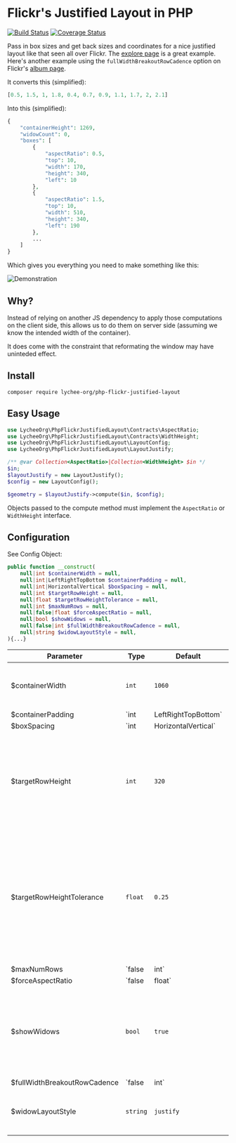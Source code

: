 # Flickr's Justified Layout in PHP


[![Build Status](https://img.shields.io/github/actions/workflow/status/LycheeOrg/php-flickr-justified-layout/php.yml)](https://github.com/LycheeOrg/php-flickr-justified-layout/actions)
[![Coverage Status](https://img.shields.io/codecov/c/github/LycheeOrg/php-flickr-justified-layout)](https://app.codecov.io/gh/LycheeOrg/php-flickr-justified-layout)

Pass in box sizes and get back sizes and coordinates for a nice justified layout like that seen all
over Flickr. The <a href="https://www.flickr.com/explore">explore page</a> is a great example. Here's
another example using the `fullWidthBreakoutRowCadence` option on Flickr's
<a href="https://www.flickr.com/photos/dataichi/albums/72157650151574962">album page</a>.

It converts this (simplified):

```php
[0.5, 1.5, 1, 1.8, 0.4, 0.7, 0.9, 1.1, 1.7, 2, 2.1]
```

Into this (simplified):

```php
{
    "containerHeight": 1269,
    "widowCount": 0,
    "boxes": [
        {
            "aspectRatio": 0.5,
            "top": 10,
            "width": 170,
            "height": 340,
            "left": 10
        },
        {
            "aspectRatio": 1.5,
            "top": 10,
            "width": 510,
            "height": 340,
            "left": 190
        },
        ...
    ]
}
```

Which gives you everything you need to make something like this:

![Demonstration](https://cloud.githubusercontent.com/assets/43693/14033849/f5cffb58-f1da-11e5-9763-dce7e90835e1.png)

## Why?

Instead of relying on another JS dependency to apply those computations on the client side,
this allows us to do them on server side (assuming we know the intended width of the container).

It does come with the constraint that reformating the window may have uninteded effect.

## Install

`composer require lychee-org/php-flickr-justified-layout`


## Easy Usage

```php
use LycheeOrg\PhpFlickrJustifiedLayout\Contracts\AspectRatio;
use LycheeOrg\PhpFlickrJustifiedLayout\Contracts\WidthHeight;
use LycheeOrg\PhpFlickrJustifiedLayout\LayoutConfig;
use LycheeOrg\PhpFlickrJustifiedLayout\LayoutJustify;

/** @var Collection<AspectRatio>|Collection<WidthHeight> $in */
$in;
$layoutJustify = new LayoutJustify();
$config = new LayoutConfig();

$geometry = $layoutJustify->compute($in, $config);
```

Objects passed to the compute method must implement the `AspectRatio` or `WidthHeight` interface.


## Configuration

<!-- Find it here: http://flickr.github.io/justified-layout/ -->

See Config Object:

```php
public function __construct(
    null|int $containerWidth = null,
    null|int|LeftRightTopBottom $containerPadding = null,
    null|int|HorizontalVertical $boxSpacing = null,
    null|int $targetRowHeight = null,
    null|float $targetRowHeightTolerance = null,
    null|int $maxNumRows = null,
    null|false|float $forceAspectRatio = null,
    null|bool $showWidows = null,
    null|false|int $fullWidthBreakoutRowCadence = null,
    null|string $widowLayoutStyle = null,
){...}
```

| Parameter                    | Type                     | Default   | Description
| ---------------------------- | ------------------------ | --------- | ------------------
| $containerWidth              | `int`                    | `1060`    | The width that boxes will be contained within irrelevant of padding.
| $containerPadding            | `int|LeftRightTopBottom` | `10`      | Provide a single integer to apply padding to all sides or provide a LRTB object to apply individual values to each side.
| $boxSpacing                  | `int|HorizontalVertical` | `10`      | Provide a single integer to apply spacing both horizontally and vertically or provide a HV object to apply individual values to each axis.
| $targetRowHeight             | `int`                    | `320`     | It's called a target because row height is the lever we use in order to fit everything in nicely. The algorithm will get as close to the target row height as it can.
| $targetRowHeightTolerance    | `float`                  | `0.25`    | How far row heights can stray from `targetRowHeight`. `0` would force rows to be the `targetRowHeight` exactly and would likely make it impossible to justify. The value must be between `0` and `1`.
| $maxNumRows                  | `false|int`              | `false`   | Will stop adding rows at this number regardless of how many items still need to be laid out.
| $forceAspectRatio            | `false|float`            | `false`   | Provide an aspect ratio here to return everything in that aspect ratio. Makes the values in your input array irrelevant. The length of the array remains relevant.
| $showWidows                  | `bool`                   | `true`    | By default we'll return items at the end of a justified layout even if they don't make a full row. If `false` they'll be omitted from the output.
| $fullWidthBreakoutRowCadence | `false|int`              | `false`   | If you'd like to insert a full width box every `n` rows you can specify it with this parameter. The box on that row will ignore the `targetRowHeight`, make itself as wide as `containerWidth - containerPadding` and be as tall as its aspect ratio defines. It'll only happen if that item has an aspect ratio >= 1. Best to have a look at the examples to see what this does.
| $widowLayoutStyle            | `string`                 | `justify` | Justify for the widows, possible values are `left`, `center` and `justify`

